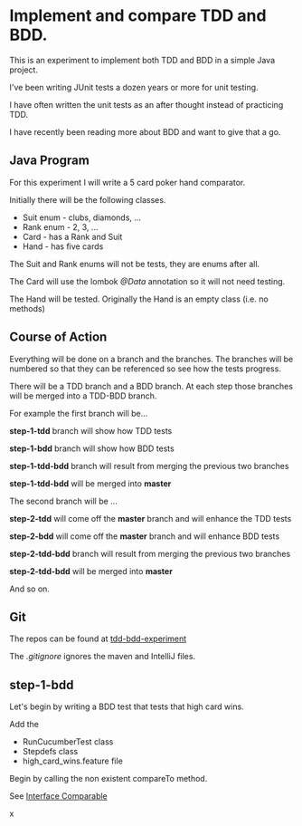 # Implement and compare TDD and BDD.

This is an experiment to implement both TDD and BDD in a simple Java project.

I've been writing JUnit tests a dozen years or more for unit testing.

I have often written the unit tests as an after thought instead of practicing TDD.

I have recently been reading more about BDD and want to give that a go.

## Java Program

For this experiment I will write a 5 card poker hand comparator.

Initially there will be the following classes.

* Suit enum - clubs, diamonds, ...
* Rank enum - 2, 3, ...
* Card - has a Rank and Suit
* Hand - has five cards

The Suit and Rank enums will not be tests, they are enums after all.

The Card will use the lombok _@Data_ annotation so it will not need testing.

The Hand will be tested. Originally the Hand is an empty class (i.e. no methods)

## Course of Action

Everything will be done on a branch and the branches. The branches will be numbered so that they can be referenced so see how the tests progress.

There will be a TDD branch and a BDD branch. At each step those branches will be merged into a TDD-BDD branch.

For example the first branch will be...

__step-1-tdd__ branch will show how TDD tests

__step-1-bdd__ branch will show how BDD tests

__step-1-tdd-bdd__ branch will result from merging the previous two branches

__step-1-tdd-bdd__ will be merged into __master__


The second branch will be ...

__step-2-tdd__ will come off the __master__ branch and will enhance the TDD tests

__step-2-bdd__ will come off the __master__ branch and will enhance BDD tests

__step-2-tdd-bdd__ branch will result from merging the previous two branches

__step-2-tdd-bdd__ will be merged into __master__

And so on.

## Git 

The repos can be found at [tdd-bdd-experiment](https://github.com/gpratte/tdd-bdd-experiment.git)

The _.gitignore_ ignores the maven and IntelliJ files.

## step-1-bdd

Let's begin by writing a BDD test that tests that high card wins.

Add the
* RunCucumberTest class
* Stepdefs class
* high_card_wins.feature file

Begin by calling the non existent compareTo method. 

See [Interface Comparable<T>](https://docs.oracle.com/javase/8/docs/api/java/lang/Comparable.html)







x
